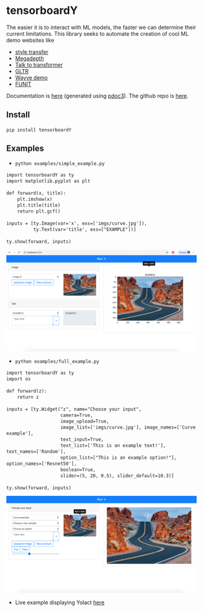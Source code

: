 # tensorboardY
The easier it is to interact with ML models, the faster we can determine their current limitations. This library seeks to automate the creation of cool ML demo websites like

* [style transfer](https://reiinakano.github.io/arbitrary-image-stylization-tfjs/)
* [Megadepth](http://megadepthdemo.pythonanywhere.com/)
* [Talk to transformer](https://talktotransformer.com/?ref=producthunt)
* [GLTR](http://gltr.io/dist/index.html)
* [Wayve demo](http://perception.wayve.ai/)
* [FUNIT](https://nvlabs.github.io/FUNIT/petswap.html)

Documentation is [here](https://jonahthelion.github.io/tensorboardY/) (generated using [pdoc3](https://pdoc3.github.io/pdoc/)).
The github repo is [here](https://github.com/jonahthelion/tensorboardY).

## Install
`pip install tensorboardY`

## Examples
* `python examples/simple_example.py`

```
import tensorboardY as ty
import matplotlib.pyplot as plt

def forward(x, title):
    plt.imshow(x)
    plt.title(title)
    return plt.gcf()

inputs = [ty.Image(var='x', exs=['imgs/curve.jpg']),
          ty.Text(var='title', exs=["EXAMPLE"])]

ty.show(forward, inputs)
```
<img src="https://github.com/jonahthelion/tensorboardY/raw/master/imgs/simple_example_site.png" width="800" />

* `python examples/full_example.py`

```
import tensorboardY as ty
import os

def forward(z):
    return z

inputs = [ty.Widget("z", name="Choose your input",
                    camera=True,
                    image_upload=True,
                    image_list=['imgs/curve.jpg'], image_names=['Curve example'],
                    text_input=True,
                    text_list=['This is an example text!'], text_names=['Random'],
                    option_list=["This is an example option!"], option_names=['Resnet50'],
                    boolean=True,
                    slider=(5, 20, 0.5), slider_default=10.3)]

ty.show(forward, inputs)
```
<img src="https://github.com/jonahthelion/tensorboardY/raw/master/imgs/full_example_site.png" width="800" />

* Live example displaying Yolact [here](https://silly-y2uuxajhsq-uc.a.run.app/)
